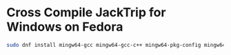 # Cross Compile JackTrip for Windows on Fedora

```bash
sudo dnf install mingw64-gcc mingw64-gcc-c++ mingw64-pkg-config mingw64-qt5-qtbase-static
```
